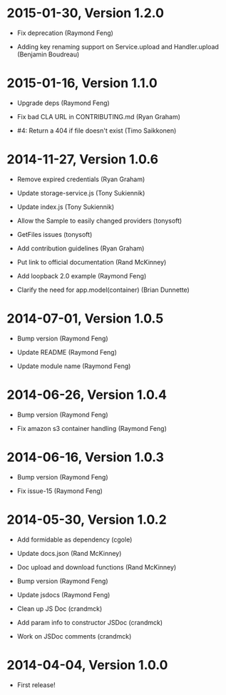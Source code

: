2015-01-30, Version 1.2.0
=========================

 * Fix deprecation (Raymond Feng)

 * Adding key renaming support on Service.upload and Handler.upload (Benjamin Boudreau)


2015-01-16, Version 1.1.0
=========================

 * Upgrade deps (Raymond Feng)

 * Fix bad CLA URL in CONTRIBUTING.md (Ryan Graham)

 * #4: Return a 404 if file doesn't exist (Timo Saikkonen)


2014-11-27, Version 1.0.6
=========================

 * Remove expired credentials (Ryan Graham)

 * Update storage-service.js (Tony Sukiennik)

 * Update index.js (Tony Sukiennik)

 * Allow the Sample to easily changed providers (tonysoft)

 * GetFiles issues (tonysoft)

 * Add contribution guidelines (Ryan Graham)

 * Put link to official documentation (Rand McKinney)

 * Add loopback 2.0 example (Raymond Feng)

 * Clarify the need for app.model(container) (Brian Dunnette)


2014-07-01, Version 1.0.5
=========================

 * Bump version (Raymond Feng)

 * Update README (Raymond Feng)

 * Update module name (Raymond Feng)


2014-06-26, Version 1.0.4
=========================

 * Bump version (Raymond Feng)

 * Fix amazon s3 container handling (Raymond Feng)


2014-06-16, Version 1.0.3
=========================

 * Bump version (Raymond Feng)

 * Fix issue-15 (Raymond Feng)


2014-05-30, Version 1.0.2
=========================

 * Add formidable as dependency (cgole)

 * Update docs.json (Rand McKinney)

 * Doc upload and download functions (Rand McKinney)

 * Bump version (Raymond Feng)

 * Update jsdocs (Raymond Feng)

 * Clean up JS Doc (crandmck)

 * Add param info to constructor JSDoc (crandmck)

 * Work on JSDoc comments (crandmck)


2014-04-04, Version 1.0.0
=========================

 * First release!
